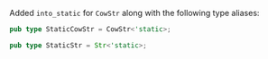 Added `into_static` for `CowStr` along with the following type aliases:

```rust
pub type StaticCowStr = CowStr<'static>;

pub type StaticStr = Str<'static>;
```

